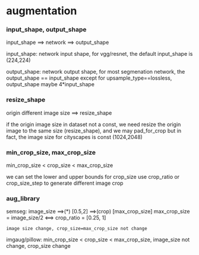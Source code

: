 # augmentation

### input_shape, output_shape
input_shape ==> network ==> output_shape 

input_shape: network input shape, 
    for vgg/resnet, the default input_shape is (224,224)

output_shape: network output shape,
    for most segmenation network, the output_shape == input_shape 
    except for upsample_type==lossless, output_shape maybe 4*input_shape 
     
### resize_shape
origin different image size ==> resize_shape

if the origin image size in dataset not a const, we need resize the origin image 
to the same size (resize_shape), and we may pad_for_crop
but in fact, the image size for cityscapes is const (1024,2048)

### min_crop_size, max_crop_size
min_crop_size < crop_size < max_crop_size 

we can set the lower and upper bounds for crop_size 
use crop_ratio or crop_size_step to generate different image crop

### aug_library 

semseg: image_size ==>(*) [0.5,2] ==>(crop) [max_crop_size] 
    max_crop_size = image_size/2  <==> crop_ratio = [0.25, 1]
    
    image size change, crop_size=max_crop_size not change
    
imgaug/pillow:  min_crop_size < crop_size < max_crop_size, 
    image_size not change, crop_size change